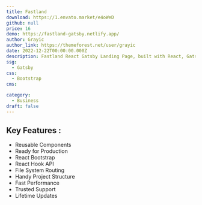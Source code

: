 ```yaml
---
title: Fastland
download: https://1.envato.market/e4oWeD
github: null
price: 16
demo: https://fastland-gatsby.netlify.app/
author: Grayic
author_link: https://themeforest.net/user/grayic
date: 2022-12-22T00:00:00.000Z
description: Fastland React Gatsby Landing Page, built with React, Gatsby JS. NO jQuery included or used in Fastland.
ssg:
  - Gatsby
css:
  - Bootstrap
cms:

category:
  - Business
draft: false
---
```


## Key Features :

- Reusable Components
- Ready for Production
- React Bootstrap
- React Hook API
- File System Routing
- Handy Project Structure
- Fast Performance
- Trusted Support
- Lifetime Updates

